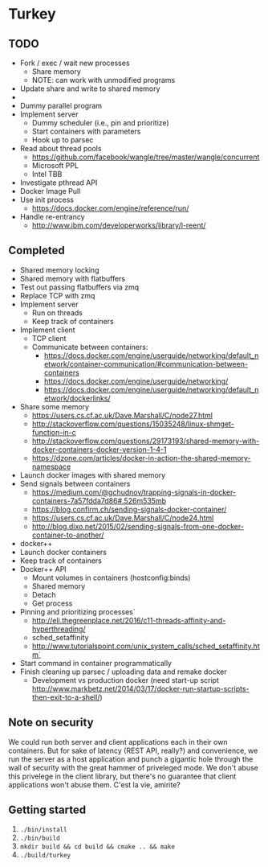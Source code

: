 # Turkey

## TODO
<!-- - Docker update command
  - Change so that server launches application containers
  - Server should inspect launched containers and parse relevant info
  - Write update function -->
- Fork / exec / wait new processes
  - Share memory
  - NOTE: can work with unmodified programs
- Update share and write to shared memory
-
- Dummy parallel program
- Implement server
  - Dummy scheduler (i.e., pin and prioritize)
  - Start containers with parameters
  - Hook up to parsec
- Read about thread pools
  - https://github.com/facebook/wangle/tree/master/wangle/concurrent
  - Microsoft PPL
  - Intel TBB
- Investigate pthread API
- Docker Image Pull
- Use init process
  - https://docs.docker.com/engine/reference/run/
- Handle re-entrancy
  - http://www.ibm.com/developerworks/library/l-reent/

## Completed
- Shared memory locking
- Shared memory with flatbuffers
- Test out passing flatbuffers via zmq
- Replace TCP with zmq
- Implement server
  - Run on threads
  - Keep track of containers
- Implement client
  - TCP client
  - Communicate between containers:
    - https://docs.docker.com/engine/userguide/networking/default_network/container-communication/#communication-between-containers
    - https://docs.docker.com/engine/userguide/networking/
    - https://docs.docker.com/engine/userguide/networking/default_network/dockerlinks/
- Share some memory
  - https://users.cs.cf.ac.uk/Dave.Marshall/C/node27.html
  - http://stackoverflow.com/questions/15035248/linux-shmget-function-in-c
  - http://stackoverflow.com/questions/29173193/shared-memory-with-docker-containers-docker-version-1-4-1
  - https://dzone.com/articles/docker-in-action-the-shared-memory-namespace
- Launch docker images with shared memory
- Send signals between containers
  - https://medium.com/@gchudnov/trapping-signals-in-docker-containers-7a57fdda7d86#.526m535mb
  - https://blog.confirm.ch/sending-signals-docker-container/
  - https://users.cs.cf.ac.uk/Dave.Marshall/C/node24.html
  - http://blog.dixo.net/2015/02/sending-signals-from-one-docker-container-to-another/
- docker++
- Launch docker containers
- Keep track of containers
- Docker++ API
  - Mount volumes in containers (hostconfig:binds)
  - Shared memory
  - Detach
  - Get process
- Pinning and prioritizing processes`
  - http://eli.thegreenplace.net/2016/c11-threads-affinity-and-hyperthreading/
  - sched_setaffinity
  - http://www.tutorialspoint.com/unix_system_calls/sched_setaffinity.htm`
- Start command in container programmatically
- Finish cleaning up parsec / uploading data and remake docker
  - Development vs production docker (need start-up script http://www.markbetz.net/2014/03/17/docker-run-startup-scripts-then-exit-to-a-shell/)


## Note on security
We could run both server and client applications each in their own containers. But for sake of latency (REST API, really?) and convenience, we run the server as a host application and punch a gigantic hole through the wall of security with the great hammer of priveleged mode. We don't abuse this privelege in the client library, but there's no guarantee that client applications won't abuse them. C'est la vie, amirite?

## Getting started
1. ```./bin/install```
2. ```./bin/build```
3. ```mkdir build && cd build && cmake .. && make```
4. ```./build/turkey```

